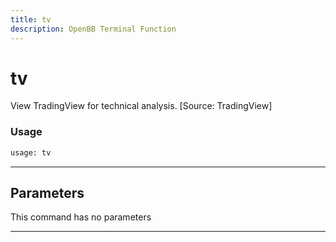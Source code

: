 ```yaml
---
title: tv
description: OpenBB Terminal Function
---
```


# tv

View TradingView for technical analysis. [Source: TradingView]

### Usage

```python
usage: tv
```

---

## Parameters

This command has no parameters

---

